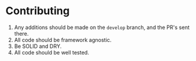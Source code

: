 # Contributing

1. Any additions should be made on the `develop` branch, and the PR's sent there.
2. All code should be framework agnostic.
3. Be SOLID and DRY.
4. All code should be well tested.
